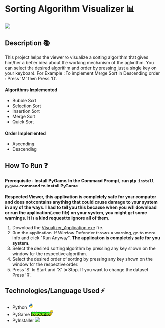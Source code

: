 # Sorting Algorithm Visualizer 📊

<img src="https://github.com/Hritesh1001/Sorting-Algorithm-Visualizer/blob/master/Demo.gif" width="900px"> 

## Description 📚
This project helps the viewer to visualize a sorting algorithm that gives him/her a better idea about the working mechanism of the aglorithm.
You can select the desired algorithm and order by pressing just a single key on your keyboard.
For Example : To implement Merge Sort in Descending order : Press 'M' then Press 'D'.

#### Algorithms Implemented
- Bubble Sort
- Selection Sort
- Insertion Sort
- Merge Sort
- Quick Sort

#### Order Implemented 
- Ascending 
- Descending

## How To Run ❓
#### Prerequisite - Install PyGame. In the Command Prompt, run `pip install pygame` command to install PyGame.
**Respected Viewer, this application is completely safe for your computer and does not contains anything that could cause damage to your system in any of the ways.
I had to tell you this because when you will download or run the application(.exe file) on your system, you might get some warnings. It is a kind request to ignore all of them.**

1. Download the [Visualizer_Application.exe](https://github.com/Hritesh1001/Sorting-Algorithm-Visualizer/raw/master/Visualizer_Application.exe) file.
2. Run the application. If Window Defender throws a warning, go to more info and click "Run Anyway". **The application is completely safe for you system.**
3. Select the desired sorting algorithm by pressing any key shown on the window for the respective algorithm.
4. Select the desired order of sorting by pressing any key shown on the window for the respective order.
5. Press 'S' to Start and 'X' to Stop. If you want to change the dataset Press 'R'.

## Technologies/Language Used ⚡
- Python <code><img height="20" src="https://raw.githubusercontent.com/github/explore/80688e429a7d4ef2fca1e82350fe8e3517d3494d/topics/python/python.png"></code>
- PyGame <code><img height="20" src="https://raw.githubusercontent.com/pygame/pygame/main/docs/reST/_static/pygame_logo.svg"></code>
- PyInstaller <code><img height="20" src="https://avatars.githubusercontent.com/u/1215332?s=200&v=4"></code>

